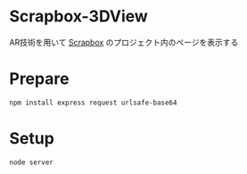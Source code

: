 #  Scrapbox-3DView

AR技術を用いて [Scrapbox](https://scrapbox.io/) のプロジェクト内のページを表示する



# Prepare

```bash
npm install express request urlsafe-base64
```



# Setup

```bash
node server
```



